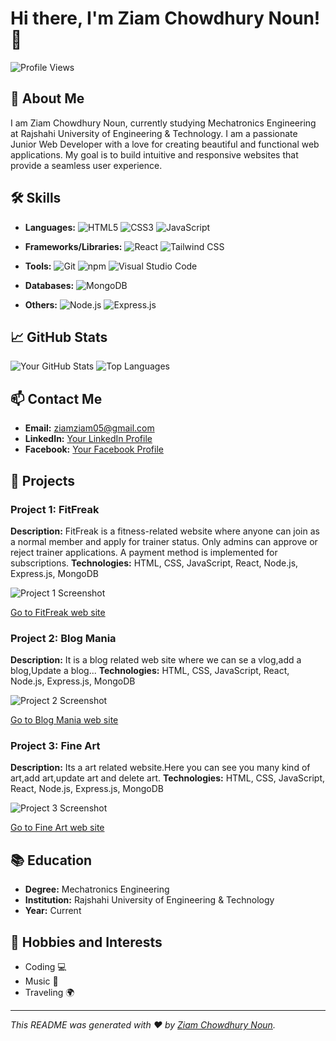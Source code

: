 # Hi there, I'm Ziam Chowdhury Noun! 👋

![Profile Views](https://komarev.com/ghpvc/?username=ziamnoun&color=blue)

## 🚀 About Me

I am Ziam Chowdhury Noun, currently studying Mechatronics Engineering at Rajshahi University of Engineering & Technology. I am a passionate Junior Web Developer with a love for creating beautiful and functional web applications. My goal is to build intuitive and responsive websites that provide a seamless user experience.

## 🛠️ Skills


- **Languages:**
  ![HTML5](https://img.shields.io/badge/html5-%23E34F26.svg?&style=for-the-badge&logo=html5&logoColor=white)
  ![CSS3](https://img.shields.io/badge/css3-%231572B6.svg?&style=for-the-badge&logo=css3&logoColor=white)
  ![JavaScript](https://img.shields.io/badge/javascript-%23F7DF1E.svg?&style=for-the-badge&logo=javascript&logoColor=black)

- **Frameworks/Libraries:**
  ![React](https://img.shields.io/badge/react-%2320232a.svg?&style=for-the-badge&logo=react&logoColor=%2361DAFB)
  ![Tailwind CSS](https://img.shields.io/badge/tailwindcss-%2338B2AC.svg?&style=for-the-badge&logo=tailwind-css&logoColor=white)

- **Tools:**
  ![Git](https://img.shields.io/badge/git-%23F05033.svg?&style=for-the-badge&logo=git&logoColor=white)
  ![npm](https://img.shields.io/badge/npm-%23CB3837.svg?&style=for-the-badge&logo=npm&logoColor=white)
  ![Visual Studio Code](https://img.shields.io/badge/VSCode-%23007ACC.svg?&style=for-the-badge&logo=visual-studio-code&logoColor=white)

- **Databases:**
  ![MongoDB](https://img.shields.io/badge/mongodb-%2347A248.svg?&style=for-the-badge&logo=mongodb&logoColor=white)

- **Others:**
  ![Node.js](https://img.shields.io/badge/node.js-%2343853D.svg?&style=for-the-badge&logo=node-dot-js&logoColor=white)
  ![Express.js](https://img.shields.io/badge/express.js-%23404d59.svg?&style=for-the-badge&logo=express&logoColor=white)

## 📈 GitHub Stats

![Your GitHub Stats](https://github-readme-stats.vercel.app/api?username=ziamnoun&show_icons=true&theme=radical)
![Top Languages](https://github-readme-stats.vercel.app/api/top-langs/?username=ziamnoun&layout=compact&theme=radical)

## 📫 Contact Me

- **Email:** [ziamziam05@gmail.com](mailto:ziamziam05@gmail.com)
- **LinkedIn:** [Your LinkedIn Profile](https://www.linkedin.com/in/ziam-chowdhury-noun-2625582a3/)
- **Facebook:** [Your Facebook Profile](https://www.facebook.com/zc.noun/)

## 📂 Projects

### Project 1: FitFreak
**Description:** FitFreak is a fitness-related website where anyone can join as a normal member and apply for trainer status. Only admins can approve or reject trainer applications. A payment method is implemented for subscriptions.
**Technologies:** HTML, CSS, JavaScript, React, Node.js, Express.js, MongoDB

![Project 1 Screenshot](https://i.ibb.co/ckKZw7b/fitfreak.png)

[Go to FitFreak web site](https://cerulean-bavarois-ddd558.netlify.app/)

### Project 2: Blog Mania
**Description:** It is a blog related web site where we can se a vlog,add a blog,Update a blog...
**Technologies:** HTML, CSS, JavaScript, React, Node.js, Express.js, MongoDB

![Project 2 Screenshot](https://i.ibb.co/p055qC2/blog.png)

[Go to Blog Mania web site](https://66439e734ee140141d99ad2a--fluffy-torrone-88ede8.netlify.app/)

### Project 3: Fine Art
**Description:** Its a art related website.Here you can see you many kind of art,add art,update art and delete art.
**Technologies:** HTML, CSS, JavaScript, React, Node.js, Express.js, MongoDB

![Project 3 Screenshot](https://i.ibb.co/fdj9Mxh/Art.png)

[Go to Fine Art web site](https://66352b13240d76341ce98582--magical-crisp-1c5563.netlify.app/)

## 📚 Education

- **Degree:** Mechatronics Engineering
- **Institution:** Rajshahi University of Engineering & Technology
- **Year:** Current

## 🎨 Hobbies and Interests

- Coding 💻
- Music 🎵
- Traveling 🌍

---

*This README was generated with ❤️ by [Ziam Chowdhury Noun](https://github.com/ziamnoun).*


